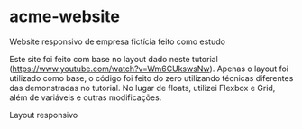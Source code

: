 # acme-website
Website responsivo de empresa fictícia feito como estudo

Este site foi feito com base no layout dado neste tutorial (https://www.youtube.com/watch?v=Wm6CUkswsNw).
Apenas o layout foi utilizado como base, o código foi feito do zero utilizando técnicas diferentes das demonstradas no tutorial. No lugar de floats, utilizei Flexbox e Grid, além de variáveis e outras modificações.

Layout responsivo
